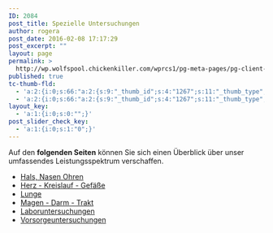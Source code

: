 ```yaml
---
ID: 2084
post_title: Spezielle Untersuchungen
author: rogera
post_date: 2016-02-08 17:17:29
post_excerpt: ""
layout: page
permalink: >
  http://wp.wolfspool.chickenkiller.com/wprcs1/pg-meta-pages/pg-client-pages-rmz/kassenleistungen/spezielle-untersuchungen/
published: true
tc-thumb-fld:
  - 'a:2:{i:0;s:66:"a:2:{s:9:"_thumb_id";s:4:"1267";s:11:"_thumb_type";s:7:"default";}";i:1;s:66:"a:2:{s:9:"_thumb_id";s:4:"1267";s:11:"_thumb_type";s:7:"default";}";}'
  - 'a:2:{i:0;s:66:"a:2:{s:9:"_thumb_id";s:4:"1267";s:11:"_thumb_type";s:7:"default";}";i:1;s:66:"a:2:{s:9:"_thumb_id";s:4:"1267";s:11:"_thumb_type";s:7:"default";}";}'
layout_key:
  - 'a:1:{i:0;s:0:"";}'
post_slider_check_key:
  - 'a:1:{i:0;s:1:"0";}'
---
```

Auf den <strong>folgenden Seiten</strong> können Sie sich einen Überblick über unser umfassendes Leistungsspektrum verschaffen.

<ul>
    <li><a href="http://wp.wolfspool.chickenkiller.com/wpasecms/kassenleistungen/spezielle-untersuchungen/hals-nasen-ohren/">Hals, Nasen Ohren</a></li>
    <li><a href="http://wp.wolfspool.chickenkiller.com/wpasecms/kassenleistungen/spezielle-untersuchungen/herz-kreislauf-gefaesse/">Herz - Kreislauf - Gefäße</a></li>
    <li><a href="http://wp.wolfspool.chickenkiller.com/wpasecms/kassenleistungen/spezielle-untersuchungen/lunge/">Lunge</a></li>
    <li><a href="http://wp.wolfspool.chickenkiller.com/wpasecms/kassenleistungen/spezielle-untersuchungen/magen-darm-trakt/">Magen - Darm - Trakt</a></li>
    <li><a href="http://wp.wolfspool.chickenkiller.com/wpasecms/kassenleistungen/spezielle-untersuchungen/laboruntersuchungen/">Laboruntersuchungen</a></li>
    <li><a href="http://wp.wolfspool.chickenkiller.com/wpasecms/kassenleistungen/spezielle-untersuchungen/vorsorgeuntersuchungen/">Vorsorgeuntersuchungen</a></li>
</ul>
